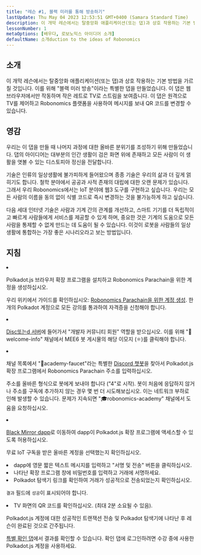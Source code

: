 ```yaml
---
title: "레슨 #1, 블랙 미러를 통해 방송하기"
lastUpdate: Thu May 04 2023 12:53:51 GMT+0400 (Samara Standard Time)
description: 이 개막 레슨에서는 탈중앙화 애플리케이션(또는 댑)과 상호 작용하는 기본 방법을 가르칠 것입니다.
lessonNumber: 1
metaOptions: [배우다, 로보노믹스 아이디어 소개]
defaultName: 소개duction to the ideas of Robonomics
---
```


## 소개

이 개막 레슨에서는 탈중앙화 애플리케이션(또는 댑)과 상호 작용하는 기본 방법을 가르칠 것입니다. 이를 위해 "블랙 미러 방송"이라는 특별한 댑을 만들었습니다. 이 댑은 웹 브라우저에서만 작동하며 작은 레트로 TV로 스트림을 보여줍니다. 이 댑은 원격으로 TV를 제어하고 Robonomics 플랫폼을 사용하여 메시지를 보내 QR 코드를 변경할 수 있습니다.

## 영감

우리는 이 댑을 만들 때 나머지 과정에 대한 올바른 분위기를 조성하기 위해 만들었습니다. 댑의 아이디어는 대부분의 인간 생활이 검은 화면 위에 존재하고 모든 사람이 이 생활을 엿볼 수 있는 디스토피아 정신을 전달합니다.

기술은 인류의 일상생활에 불가피하게 들어왔으며 종종 기술은 우리의 삶과 더 깊게 얽히기도 합니다. 철학 분야에서 공공과 사적 존재의 대립에 대한 오랜 문제가 있습니다. 그래서 우리 Robonomics에서는 IoT 분야에 웹3 도구를 구현하고 싶습니다. 우리는 모든 사람의 이름을 동의 없이 식별 코드로 즉시 변경하는 것을 불가능하게 하고 싶습니다.

다음 세대 인터넷 기술은 사람과 기계 간의 관계를 개선하고, 스마트 기기를 더 독립적이고 빠르게 사람들에게 서비스를 제공할 수 있게 하며, 중요한 것은 기계의 도움으로 모든 사람을 통제할 수 없게 만드는 데 도움이 될 수 있습니다. 이것이 로봇을 사람들의 일상생활에 통합하는 가장 좋은 시나리오라고 보는 방법입니다.

## 지침

<List type="numbers">

<li>

Polkadot.js 브라우저 확장 프로그램을 설치하고 Robonomics Parachain을 위한 계정을 생성하십시오.

우리 위키에서 가이드를 확인하십시오: [Robonomics Parachain을 위한 계정 생성](https://wiki.robonomics.netw또는k/docs/create-account-in-dapp/). 한 개의 Polkadot 계정으로 모든 강의를 통과하여 자격증을 신청해야 합니다.

</li>

<li>

[Disc또는d 서버](https://disc또는d.gg/xqDgG3EGm9)에 들어가서 "개발자 커뮤니티 회원" 역할을 받으십시오. 이를 위해 "👋welcome-info" 채널에서 MEE6 봇 게시물의 해당 이모지 (⚛️)를 클릭해야 합니다.

</li>

<li>

채널 목록에서 "🚰academy-faucet"라는 특별한 [Discord 챗봇](https://discord.com/channels/803947358492557312/944186892038053899)을 찾아서 Polkadot.js 확장 프로그램에서 Robonomics Parachain 주소를 입력하십시오.

주소를 올바른 형식으로 봇에게 보내야 합니다 ("4"로 시작). 봇이 처음에 응답하지 않거나 주소를 구독에 추가하지 않는 경우 몇 번 더 시도해보십시오. 이는 네트워크 부하로 인해 발생할 수 있습니다. 문제가 지속되면 "🎓robonomics-academy" 채널에서 도움을 요청하십시오.

</li>

<li>

[Black Mirror dapp](https://blackmirror.robonomics.academy)로 이동하여 dapp이 Polkadot.js 확장 프로그램에 액세스할 수 있도록 허용하십시오.

무료 IoT 구독을 받은 올바른 계정을 선택했는지 확인하십시오.

</li>

<li>
dapp에 영문 짧은 텍스트 메시지를 입력하고 "서명 및 전송" 버튼을 클릭하십시오. 
</li>

<li>
나타난 확장 프로그램 창에 비밀번호를 입력하고 거래에 서명하세요.
</li>

<li>
Polkadot 탐색기 링크를 확인하여 거래가 성공적으로 전송되었는지 확인하십시오.

<code>결과</code> 필드에 <code>성공</code>이 표시되어야 합니다.
</li>

<li>
TV 화면의 QR 코드를 확인하십시오. (최대 2분 소요될 수 있음).
</li>
</List>

<Result>

Polkadot.js 계정에 대한 성공적인 트랜잭션 전송 및 Polkadot 탐색기에 나타난 후 레슨이 완료된 것으로 간주됩니다.

[특별 확인 댑](https://lk.robonomics.academy/)에서 결과를 확인할 수 있습니다. 확인 댑에 로그인하려면 수강 중에 사용한 Polkadot.js 계정을 사용하세요.

</Result>
